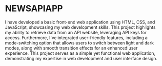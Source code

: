 # NEWSAPIAPP
I have developed a basic front-end web application using HTML, CSS, and JavaScript, showcasing my web development skills. This project highlights my ability to retrieve data from an API website, leveraging API keys for access. Furthermore, I've integrated user-friendly features, including a mode-switching option that allows users to switch between light and dark modes, along with smooth transition effects for an enhanced user experience. This project serves as a simple yet functional web application, demonstrating my expertise in web development and user interface design.
